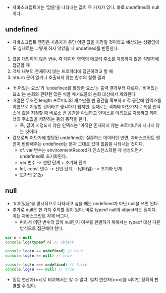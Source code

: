 - 자바스크립트에는 '없음'을 나타내는 값이 두 가지가 있다. 바로 undefined와 null이다.

## undefined

- 자바스크립트 엔진은 사용자가 응당 어떤 값을 지정할 것이라고 예상되는 상황임에도 실제로는 그렇게 하지 않았을 때 undefined를 반환한다.

1. 값을 대입하지 않은 변수, 즉 데이터 영역의 메모리 주소를 지정하지 않은 식별자에 접근할 때
2. 객체 내부의 존재하지 않는 프로퍼티에 접근하려고 할 때
3. return 문이 없거나 호출되지 않는 함수의 실행 결과

- '비어있는 요소'와 'undefined를 할당한 요소'는 출력 결과부터 다르다. '비어있는 요소'는 순회와 관련된 많은 배열 메서드들의 순회 대상에서 제외된다.
- 배열은 무조건 length 프로퍼티의 개수만큼 빈 공간을 확보하고 각 공간에 인덱스를 이름으로 지정할 것이라고 생각하기 쉽지만, 실제로는 객체와 마찬가지로 특정 인덱스에 값을 지정할 때 비로소 빈 공간을 확보하고 인덱스를 이름으로 지정하고 데이터의 주소값을 저장하는 등의 동작을 한다.
  - 즉, 값이 지정되지 않은 인덱스는 '아직은 존재하지 않는 프로퍼티'에 지나지 않는 것이다.
- 값으로써 어딘가에 할당된 undefined는 실존하는 데이터인 반면, 자바스크립트 엔진이 반환해주는 undefined는 문자 그대로 값이 없음을 나타내는 것이다.
  - cf. var 변수는 environmentRecord가 인스턴스화될 때 생성되면서 undefined로 초기화된다.
  - var 변수 -> 선언 단계 + 초기화 단계
  - let, const 변수 -> 선언 단계 --(런타임)--> 초기화 단계
  - 모자딥 212p

## null

- '비어있음'을 명시적으로 나타내고 싶을 때는 undefined가 아닌 null을 쓰면 된다.
- 추가로 null은 한 가지 주의할 점이 있다. 바로 typeof null이 object라는 점이다. 이는 자바스크립트 자체 버그다.
  - 따라서 어떤 변수의 값이 null인지 여부를 판별하기 위해서는 typeof 대신 다른 방식으로 접근해야 한다.

```javascript
var n = null
console.log(typeof n) // object

console.log(n == undefined) // true
console.log(n == null) // true

console.log(n === undefined) // false
console.log(n === null) // true
```

- 동등 연산자(==)로 비교해서는 알 수 없다. 일치 연산자(===)를 써야만 정확히 판별할 수 있다.
